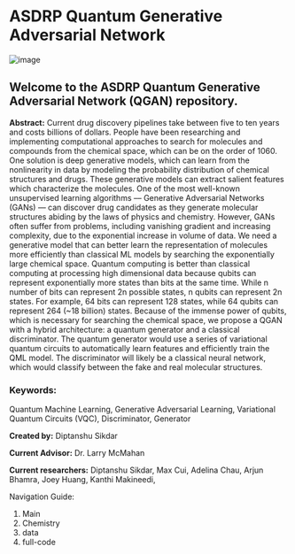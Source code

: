 # ASDRP Quantum Generative Adversarial Network

![image](https://user-images.githubusercontent.com/69136009/136667976-293df844-9489-45c4-ad11-dee2fde80661.png)

## Welcome to the ASDRP Quantum Generative Adversarial Network (QGAN) repository. 

**Abstract:** Current drug discovery pipelines take between five to ten years and costs billions of dollars. People have been researching and implementing computational approaches to search for molecules and compounds from the chemical space, which can be on the order of 1060. One solution is deep generative models, which can learn from the nonlinearity in data by modeling the probability distribution of chemical structures and drugs. These generative models can extract salient features which characterize the molecules. One of the most well-known unsupervised learning algorithms –– Generative Adversarial Networks (GANs) –– can discover drug candidates as they generate molecular structures abiding by the laws of physics and chemistry. However, GANs often suffer from problems, including vanishing gradient and increasing complexity, due to the exponential increase in volume of data. 
We need a generative model that can better learn the representation of molecules more efficiently than classical ML models by searching the exponentially large chemical space. Quantum computing is better than classical computing at processing high dimensional data because qubits can represent exponentially more states than bits at the same time. While n number of bits can represent 2n possible states, n qubits can represent 2n states. For example, 64 bits can represent 128 states, while 64 qubits can represent 264 (~18 billion) states. Because of the immense power of qubits, which is necessary for searching the chemical space, we propose a QGAN with a hybrid architecture: a quantum generator and a classical discriminator. The quantum generator would use a series of variational quantum circuits to automatically learn features and efficiently train the QML model. The discriminator will likely be a classical neural network, which would classify between the fake and real molecular structures. 

### Keywords:
Quantum Machine Learning, Generative Adversarial Learning, Variational Quantum Circuits (VQC), Discriminator, Generator

**Created by:** Diptanshu Sikdar

**Current Advisor:** Dr. Larry McMahan

**Current researchers:** Diptanshu Sikdar, Max Cui, Adelina Chau, Arjun Bhamra, Joey Huang, Kanthi Makineedi, 

Navigation Guide:
1. Main 
2. Chemistry <branch>
3. data <branch>
4. full-code <branch>

